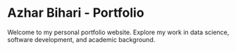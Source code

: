 # Azhar Bihari - Portfolio

Welcome to my personal portfolio website. Explore my work in data science, software development, and academic background.